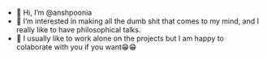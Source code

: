 - 👋 Hi, I’m @anshpoonia
- 👀 I’m interested in making all the dumb shit that comes to my mind, and I really like to have philosophical talks.
- 💞️ I usually like to work alone on the projects but I am happy to colaborate with you if you want😁😁

<!---
anshpoonia/anshpoonia is a ✨ special ✨ repository because its `README.md` (this file) appears on your GitHub profile.
You can click the Preview link to take a look at your changes.
--->
